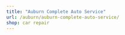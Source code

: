 ```yaml
---
title: "Auburn Complete Auto Service"
url: /auburn/auburn-complete-auto-service/
shop: car repair
---
```

